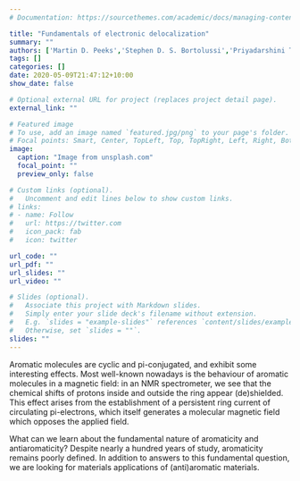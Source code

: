 ```yaml
---
# Documentation: https://sourcethemes.com/academic/docs/managing-content/

title: "Fundamentals of electronic delocalization"
summary: ""
authors: ['Martin D. Peeks','Stephen D. S. Bortolussi','Priyadarshini Thoppe-Sivakumar','Bethany K. Hillier','Sebastian Devine-Poulos']
tags: []
categories: []
date: 2020-05-09T21:47:12+10:00
show_date: false

# Optional external URL for project (replaces project detail page).
external_link: ""

# Featured image
# To use, add an image named `featured.jpg/png` to your page's folder.
# Focal points: Smart, Center, TopLeft, Top, TopRight, Left, Right, BottomLeft, Bottom, BottomRight.
image:
  caption: "Image from unsplash.com"
  focal_point: ""
  preview_only: false

# Custom links (optional).
#   Uncomment and edit lines below to show custom links.
# links:
# - name: Follow
#   url: https://twitter.com
#   icon_pack: fab
#   icon: twitter

url_code: ""
url_pdf: ""
url_slides: ""
url_video: ""

# Slides (optional).
#   Associate this project with Markdown slides.
#   Simply enter your slide deck's filename without extension.
#   E.g. `slides = "example-slides"` references `content/slides/example-slides.md`.
#   Otherwise, set `slides = ""`.
slides: ""
---
```

Aromatic molecules are cyclic and pi-conjugated, and exhibit some interesting effects. Most well-known nowadays is the behaviour of aromatic molecules in a magnetic field: in an NMR spectrometer, we see that the chemical shifts of protons inside and outside the ring appear (de)shielded. This effect arises from the establishment of a persistent ring current of circulating pi-electrons, which itself generates a molecular magnetic field which opposes the applied field. 

What can we learn about the fundamental nature of aromaticity and antiaromaticity? Despite nearly a hundred years of study, aromaticity remains poorly defined. In addition to answers to this fundamental question, we are looking for materials applications of (anti)aromatic materials.
